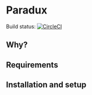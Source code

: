 # Paradux

Build status: [![CircleCI](https://circleci.com/gh/AntJanus/paradux.svg?style=svg)](https://circleci.com/gh/AntJanus/paradux:Why)

## Why?


## Requirements

## Installation and setup